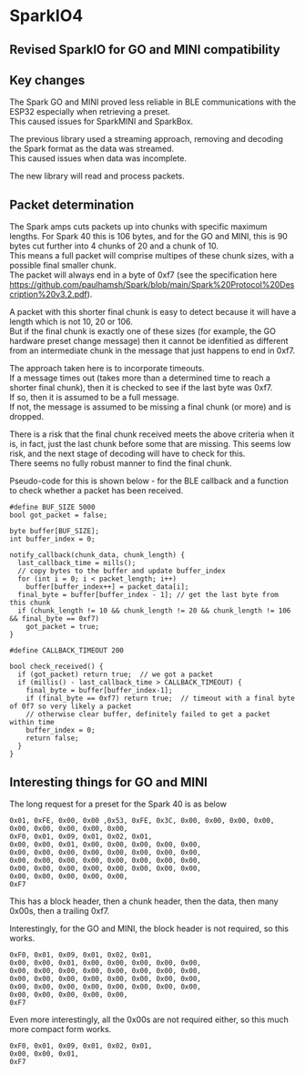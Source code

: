 # SparkIO4
## Revised SparkIO for GO and MINI compatibility

## Key changes

The Spark GO and MINI proved less reliable in BLE communications with the ESP32 especially when retrieving a preset.   
This caused issues for SparkMINI and SparkBox.   

The previous library used a streaming approach, removing and decoding the Spark format as the data was streamed.   
This caused issues when data was incomplete.   

The new library will read and process packets.   


## Packet determination
The Spark amps cuts packets up into chunks with specific maximum lengths. For Spark 40 this is 106 bytes, and for the GO and MINI, this is 90 bytes cut further into 4 chunks of 20 and a chunk of 10.    
This means a full packet will comprise multipes of these chunk sizes, with a possible final smaller chunk.   
The packet will always end in a byte of 0xf7 (see the specification here https://github.com/paulhamsh/Spark/blob/main/Spark%20Protocol%20Description%20v3.2.pdf).   

A packet with this shorter final chunk is easy to detect because it will have a length which is not 10, 20 or 106.   
But if the final chunk is exactly one of these sizes (for example, the GO hardware preset change message) then it cannot be idenfitied as different from an intermediate chunk in the message that just happens to end in 0xf7. 

The approach taken here is to incorporate timeouts.   
If a message times out (takes more than a determined time to reach a shorter final chunk), then it is checked to see if the last byte was 0xf7.   
If so, then it is assumed to be a full message.   
If not, the message is assumed to be missing a final chunk (or more) and is dropped.

There is a risk that the final chunk received meets the above criteria when it is, in fact, just the last chunk before some that are missing. This seems low risk, and the next stage of decoding will have to check for this.   
There seems no fully robust manner to find the final chunk.   

Pseudo-code for this is shown below - for the BLE callback and a function to check whether a packet has been received.   

```
#define BUF_SIZE 5000
bool got_packet = false;

byte buffer[BUF_SIZE];
int buffer_index = 0;

notify_callback(chunk_data, chunk_length) {
  last_callback_time = mills();
  // copy bytes to the buffer and update buffer_index
  for (int i = 0; i < packet_length; i++)
    buffer[buffer_index++] = packet_data[i];
  final_byte = buffer[buffer_index - 1]; // get the last byte from this chunk 
  if (chunk_length != 10 && chunk_length != 20 && chunk_length != 106 && final_byte == 0xf7)
    got_packet = true;
}
```

```
#define CALLBACK_TIMEOUT 200

bool check_received() {
  if (got_packet) return true;  // we got a packet
  if (millis() - last_callback_time > CALLBACK_TIMEOUT) {
    final_byte = buffer[buffer_index-1];
    if (final_byte == 0xf7) return true;  // timeout with a final byte of 0f7 so very likely a packet
    // otherwise clear buffer, definitely failed to get a packet within time
    buffer_index = 0;
    return false;
  }
}
```

## Interesting things for GO and MINI

The long request for a preset for the Spark 40 is as below

```
0x01, 0xFE, 0x00, 0x00 ,0x53, 0xFE, 0x3C, 0x00, 0x00, 0x00, 0x00, 0x00, 0x00, 0x00, 0x00, 0x00,
0xF0, 0x01, 0x09, 0x01, 0x02, 0x01,
0x00, 0x00, 0x01, 0x00, 0x00, 0x00, 0x00, 0x00,
0x00, 0x00, 0x00, 0x00, 0x00, 0x00, 0x00, 0x00,
0x00, 0x00, 0x00, 0x00, 0x00, 0x00, 0x00, 0x00,
0x00, 0x00, 0x00, 0x00, 0x00, 0x00, 0x00, 0x00,
0x00, 0x00, 0x00, 0x00, 0x00,
0xF7
```

This has a block header, then a chunk header, then the data, then many 0x00s, then a trailing 0xf7.

Interestingly, for the GO and MINI, the block header is not required, so this works.   
```
0xF0, 0x01, 0x09, 0x01, 0x02, 0x01,
0x00, 0x00, 0x01, 0x00, 0x00, 0x00, 0x00, 0x00,
0x00, 0x00, 0x00, 0x00, 0x00, 0x00, 0x00, 0x00,
0x00, 0x00, 0x00, 0x00, 0x00, 0x00, 0x00, 0x00,
0x00, 0x00, 0x00, 0x00, 0x00, 0x00, 0x00, 0x00,
0x00, 0x00, 0x00, 0x00, 0x00,
0xF7
```

Even more interestingly, all the 0x00s are not required either, so this much more compact form works.   
```
0xF0, 0x01, 0x09, 0x01, 0x02, 0x01,
0x00, 0x00, 0x01,
0xF7
```

